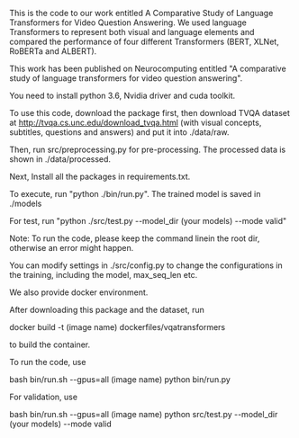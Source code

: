 This is the code to our work entitled A Comparative Study of Language Transformers for Video Question Answering. We used language Transformers to represent both visual and language elements and compared the performance of four different Transformers (BERT, XLNet, RoBERTa and ALBERT).

This work has been published on Neurocomputing entitled "A comparative study of language transformers for video question answering".

You need to install python 3.6, Nvidia driver and cuda toolkit.

To use this code, download the package first, then download TVQA dataset at http://tvqa.cs.unc.edu/download_tvqa.html (with visual concepts, subtitles, questions and answers) and put it into ./data/raw. 

Then, run src/preprocessing.py for pre-processing. The processed data is shown in ./data/processed.

Next, Install all the packages in requirements.txt. 

To execute, run "python ./bin/run.py". The trained model is saved in ./models

For test, run "python ./src/test.py --model_dir (your models) --mode valid"

Note: To run the code, please keep the command linein the root dir, otherwise an error might happen.

You can modify settings in ./src/config.py to change the configurations in the training, including the model, max_seq_len etc.

We also provide docker environment. 

After downloading this package and the dataset, run

docker build -t (image name) dockerfiles/vqatransformers

to build the container. 

To run the code, use

bash bin/run.sh --gpus=all (image name) python bin/run.py

For validation, use

bash bin/run.sh --gpus=all (image name) python src/test.py --model_dir (your models) --mode valid


